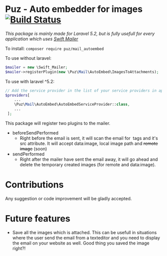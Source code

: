 # Puz - Auto embedder for images [![Build Status](https://travis-ci.org/molteber/puz-autoembed.svg?branch=master)](https://github.com/molteber/puz-autoembed)
*This package is mainly made for Laravel 5.2, but is fully usefull for every application which uses [Swift Mailer](https://packagist.org/packages/swiftmailer/swiftmailer)*

To install: `composer require puz/mail_autoembed`

To use without laravel:
```php
$mailer = new \Swift_Mailer;
$mailer->registerPlugin(new \Puz\Mail\AutoEmbed\ImagesToAttachments);
```

To use with laravel ^5.2:
```php
// Add the service provider in the list of your service providers in app.php. It MUST be added after laravels mail service provider
$providers[
    ...
    \Puz\Mail\AutoEmbed\AutoEmbedServiceProvider::class,
    ...
 ];
```

This package will register two plugins to the mailer.
* beforeSendPerformed
   * Right before the email is sent, it will scan the email for <img> tags and it's src attribute. It will accept data:image, local image path and ~~remote image~~ (soon)
* sendPerformed
   * Right after the mailer have sent the email away, it will go ahead and delete the temporary created images (for remote and data:image).

# Contributions
Any suggestion or code improvement will be gladly accepted.

# Future features
 - Save all the images which is attached. This can be usefull in situations where the user send the email from a texteditor and you need to display the email on your website as well. Good thing you saved the image right?!

